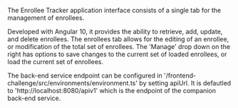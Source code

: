The Enrollee Tracker application interface consists of a single tab for the management of enrollees.

Developed with Angular 10, it provides the ability to retrieve, add, update, and delete enrollees. The enrollees tab allows for the editing of an enrollee, or modification of the total set of enrollees.
The 'Manage' drop down on the right has options to save changes to the current set of loaded enrollees, or load the current set of enrollees.

The back-end service endpoint can be configured in  '/frontend-challenge/src/environments/environment.ts' by setting apiUrl. It is defautled to 'http://localhost:8080/apiv1' which is the endpoint of the companion back-end service. 

